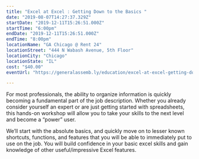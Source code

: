 ```yaml
---
title: "Excel at Excel : Getting Down to the Basics "
date: "2019-08-07T14:27:37.329Z"
startDate: "2019-12-11T15:26:51.000Z"
startTime: "6:00pm"
endDate: "2019-12-11T15:26:51.000Z"
endTime: "8:00pm"
locationName: "GA Chicago @ Rent 24"
locationStreet: "444 N Wabash Avenue, 5th Floor"
locationCity: "Chicago"
locationState: "IL"
cost: "$40.00"
eventUrl: "https://generalassemb.ly/education/excel-at-excel-getting-down-to-the-basics/chicago/85679"

---
```


For most professionals, the ability to organize information is quickly becoming a fundamental part of the job description. Whether you already consider yourself an expert or are just getting started with spreadsheets, this hands-on workshop will allow you to take your skills to the next level and become a “power” user.

We’ll start with the absolute basics, and quickly move on to lesser known shortcuts, functions, and features that you will be able to immediately put to use on the job. You will build confidence in your basic excel skills and gain knowledge of other useful/impressive Excel features.

